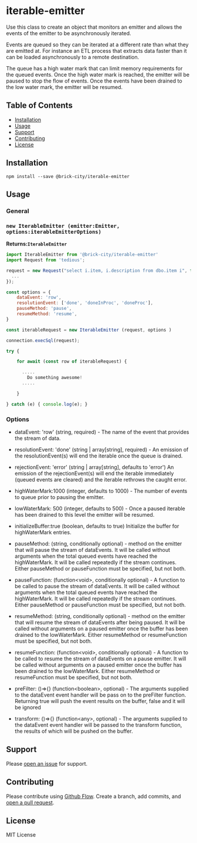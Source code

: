 # iterable-emitter

Use this class to create an object that monitors an emitter and allows the events of the emitter to be asynchronously iterated. 

Events are queued so they can be iterated at a different rate than what they are emitted at. For instance an ETL process that extracts data faster than it can be loaded asynchronously to a remote destination.

The queue has a high water mark that can limit memory requirements for the queued events. Once the high water mark is reached, the emitter will be paused to stop the flow of events. Once the events have been drained to the low water mark, the emitter will be resumed.

## Table of Contents

- [Installation](#installation)
- [Usage](#usage)
- [Support](#support)
- [Contributing](#contributing)
- [License](#license)

## Installation

```
npm install --save @brick-city/iterable-emitter
```

## Usage

### General


### `new IterableEmitter (emitter:Emitter, options:iterableEmitterOptions)`

**Returns:`IterableEmitter`**

```javascript
import IterableEmitter from '@brick-city/iterable-emitter'
import Request from 'tedious';

request = new Request("select i.item, i.description from dbo.item i", function(err, rowCount) {
  ...
});

const options = {
    dataEvent: 'row',
    resolutionEvent: ['done', 'doneInProc', 'doneProc'],
    pauseMethod: 'pause',
    resumeMethod: 'resume',
}

const iterableRequest = new IterableEmitter (request, options )

connection.execSql(request);

try {

    for await (const row of iterableRequest) {

      .....
        Do something awesome!
      .....

    }

} catch (e) { console.log(e); }

```

### Options

- dataEvent: 'row' (string, required) - The name of the event that provides the stream of data.

- resolutionEvent: 'done' (string | array[string], required) - An emission of the resolutionEvent(s) will end the iterable once the queue is drained.
- rejectionEvent: 'error' (string | array[string], defaults to 'error') An emission of the rejectionEvent(s) will end the iterable immediately (queued events are cleared) and the iterable rethrows the caught error.
- highWaterMark:1000 (integer, defaults to 1000) - The number of events to queue prior to pausing the emitter.
- lowWaterMark: 500 (integer, defaults to 500) - Once a paused iterable has been drained to this level the emitter will be resumed.
- initializeBuffer:true (boolean, defaults to true) Initialize the buffer for highWaterMark entries.
- pauseMethod: (string, conditionally optional) - method on the emitter that will pause the stream of dataEvents. It will be called without arguments when the total queued events have reached the highWaterMark. It will be called repeatedly if the stream continues. Either pauseMethod or pauseFunction must be specified, but not both.
- pauseFunction: (function\<void\>, conditionally optional) - A function to be called to pause the stream of dataEvents. It will be called without arguments when the total queued events have reached the highWaterMark. It will be called repeatedly if the stream continues. Either pauseMethod or pauseFunction must be specified, but not both.
- resumeMethod: (string, conditionally optional) - method on the emitter that will resume the stream of dataEvents after being paused. It will be called without arguments on a paused emitter once the buffer has been drained to the lowWaterMark. Either resumeMethod or resumeFunction must be specified, but not both.
- resumeFunction: (function\<void\>, conditionally optional) - A function to be called to resume the stream of dataEvents on a pause emitter. It will be called without arguments on a paused emitter once the buffer has been drained to the lowWaterMark. Either resumeMethod or resumeFunction must be specified, but not both.
- preFilter: ()=>{} (function\<boolean\>, optional) - The arguments supplied to the dataEvent event handler will be pass on to the preFilter function. Returning true will push the event results on the buffer, false and it will be ignored
- transform: ()=>{} (function\<any\>, optional) - The arguments supplied to the dataEvent event handler will be passed to the transform function, the results of which will be pushed on the buffer.

## Support

Please [open an issue](https://github.com/brick-city/iterable-emitter/issues/new) for support.

## Contributing

Please contribute using [Github Flow](https://guides.github.com/introduction/flow/). Create a branch, add commits, and [open a pull request](https://github.com/brick-city/iterable-emitter/compare/).

## License
MIT License